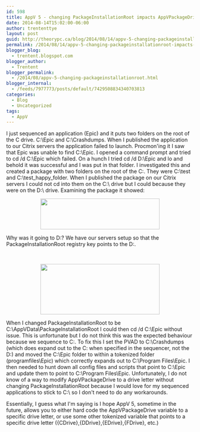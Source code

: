 ```yaml
---
id: 598
title: AppV 5 - changing PackageInstallationRoot impacts AppVPackageDrive variable
date: 2014-08-14T15:02:00-06:00
author: trententtye
layout: post
guid: http://theorypc.ca/blog/2014/08/14/appv-5-changing-packageinstallationroot-impacts-appvpackagedrive-variable/
permalink: /2014/08/14/appv-5-changing-packageinstallationroot-impacts-appvpackagedrive-variable/
blogger_blog:
  - trentent.blogspot.com
blogger_author:
  - Trentent
blogger_permalink:
  - /2014/08/appv-5-changing-packageinstallationroot.html
blogger_internal:
  - /feeds/7977773/posts/default/7429508834340703813
categories:
  - Blog
  - Uncategorized
tags:
  - AppV
---
```

I just sequenced an application (Epic) and it puts two folders on the root of the C drive.  C:\Epic and C:\Crashdumps.  When I published the application to our Citrix servers the application failed to launch.  Procmon'ing it I saw that Epic was unable to find C:\Epic.  I opened a command prompt and tried to cd /d C:\Epic which failed.  On a hunch I tried cd /d D:\Epic and lo and behold it was successful and I was put in that folder.  I investigated this and created a package with two folders on the root of the C:\.  They were C:\test and C:\test\_happy\_folder.  When I published the package on our Citrix servers I could not cd into them on the C:\ drive but I could because they were on the D:\ drive.  Examining the package it showed:

<div style="clear: both; text-align: center;">
</div>

<div style="clear: both; text-align: center;">
  <a style="margin-left: 1em; margin-right: 1em;" href="http://3.bp.blogspot.com/-J4-3LlsfsdU/U-0hIm7elnI/AAAAAAAAAe4/f7G5R3fnrE0/s1600/test-happy-folder.png"><img src="http://3.bp.blogspot.com/-J4-3LlsfsdU/U-0hIm7elnI/AAAAAAAAAe4/f7G5R3fnrE0/s1600/test-happy-folder.png" width="320" height="83" border="0" /></a>
</div>

<div style="clear: both; text-align: center;">
</div>

Why was it going to D:?  We have our servers setup so that the PackageInstallationRoot registry key points to the D:.

<div style="clear: both; text-align: center;">
</div>

&nbsp;

<div style="clear: both; text-align: center;">
  <a style="margin-left: 1em; margin-right: 1em;" href="http://3.bp.blogspot.com/-8qAAQdAPIDg/U-0hvLqdsPI/AAAAAAAAAfI/0x7qp1e-7YY/s1600/packageinstallationroot.png"><img src="http://3.bp.blogspot.com/-8qAAQdAPIDg/U-0hvLqdsPI/AAAAAAAAAfI/0x7qp1e-7YY/s1600/packageinstallationroot.png" width="320" height="136" border="0" /></a>
</div>

When I changed PackageInstallationRoot to be C:\AppVData\PackageInstallationRoot I could then cd /d C:\Epic without issue.  This is unfortunate but I do not think this was the expected behaviour because we sequence to C:.  To fix this I set the PVAD to C:\Crashdumps (which does expand out to the C: when specified in the sequencer, not the D:) and moved the C:\Epic folder to within a tokenized folder (programfiles\Epic) which correctly expands out to C:\Program Files\Epic.  I then needed to hunt down all config files and scripts that point to C:\Epic and update them to point to C:\Program Files\Epic.  Unfortunately, I do not know of a way to modify AppVPackageDrive to a drive letter without changing PackageInstallationRoot because I would love for my sequenced applications to stick to C:\ so I don't need to do any workarounds.

Essentially, I guess what I'm saying is I hope AppV 5, sometime in the future, allows you to either hard code the AppVPackageDrive variable to a specific drive letter, or use some other tokenized variable that points to a specific drive letter ({CDrive},{DDrive},{EDrive},{FDrive}, etc.)

<!-- AddThis Advanced Settings generic via filter on the_content -->

<!-- AddThis Share Buttons generic via filter on the_content -->